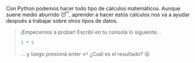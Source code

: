 Con Python podemos hacer todo tipo de cálculos matemáticos. Aunque suene medio aburrido :sleeping:, aprender a hacer estos cálculos nos va a ayudar después a trabajar sobre otros tipos de datos. 


> ¡Empecemos a probar! Escribí en tu consola lo siguiente...
> 
> ```python
> 3 * 5
> ```
> ... y luego presioná enter :leftwards_arrow_with_hook: ¿Cuál es el resultado? :open_mouth:
